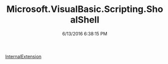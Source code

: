 ﻿---
title: Microsoft.VisualBasic.Scripting.ShoalShell
date: 6/13/2016 6:38:15 PM
---

[InternalExtension](T-Microsoft.VisualBasic.Scripting.ShoalShell.InternalExtension.html)
